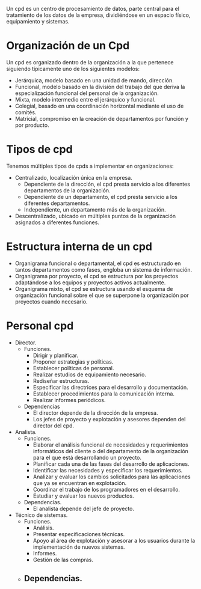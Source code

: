 Un cpd es un centro de procesamiento de datos, parte central para el tratamiento de los datos de la empresa, dividiéndose en un espacio físico, equipamiento y sistemas.
# Organización de un Cpd
Un cpd es organizado dentro de la organización a la que pertenece siguiendo típicamente uno de los siguientes modelos:
- Jerárquica, modelo basado en una unidad de mando, dirección.
- Funcional, modelo basado en la división del trabajo del que deriva la especialización funcional del personal de la organización.
- Mixta, modelo intermedio entre el jerárquico y funcional.
- Colegial, basado en una coordinación horizontal mediante el uso de comités.
- Matricial, compromiso en la creación de departamentos por función y por producto.
# Tipos de cpd
Tenemos múltiples tipos de cpds a implementar en organizaciones:
- Centralizado, localización única en la empresa.
	- Dependiente de la dirección, el cpd presta servicio a los diferentes departamentos de la organización.
	- Dependiente de un departamento, el cpd presta servicio a los diferentes departamentos.
	- Independiente, un departamento más de la organización.
- Descentralizado, ubicado en múltiples puntos de la organización asignados a diferentes funciones.
# Estructura interna de un cpd
- Organigrama funcional o departamental, el cpd es estructurado en tantos departamentos como fases, engloba un sistema de información.
- Organigrama por proyecto, el cpd se estructura por los proyectos adaptándose a los equipos y proyectos activos actualmente.
- Organigrama mixto, el cpd se estructura usando el esquema de organización funcional sobre el que se superpone la organización por proyectos cuando necesario.
# Personal cpd
- Director.
	- Funciones.
		- Dirigir y planificar.
		- Proponer estrategias y políticas.
		- Establecer políticas de personal.
		- Realizar estudios de equipamiento necesario.
		- Rediseñar estructuras.
		- Especificar las directrices para el desarrollo y documentación.
		- Establecer procedimientos para la comunicación interna.
		- Realizar informes periódicos.
	- Dependencias
		- El director depende de la dirección de la empresa.
		- Los jefes de proyecto y explotación y asesores dependen del director del cpd.
- Analista.
	- Funciones.
		- Elaborar el análisis funcional de necesidades y requerimientos informáticos del cliente o del departamento de la organización para el que está desarrollando un proyecto.
		- Planificar cada una de las fases del desarrollo de aplicaciones.
		- Identificar las necesidades y especificar los requerimientos.
		- Analizar y evaluar los cambios solicitados para las aplicaciones que ya se encuentran en explotación.
		- Coordinar el trabajo de los programadores en el desarrollo.
		- Estudiar y evaluar los nuevos productos.
	- Dependencias.
		- El analista depende del jefe de proyecto.
- Técnico de sistemas.
	- Funciones.
		- Análisis.
		- Presentar especificaciones técnicas.
		- Apoyo al área de explotación y asesorar a los usuarios durante la implementación de nuevos sistemas.
		- Informes.
		- Gestión de las compras.
	- Dependencias.
		- 
